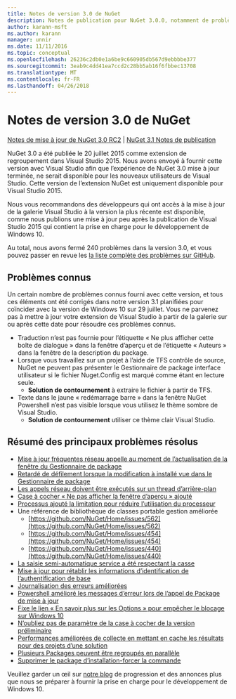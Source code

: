 ```yaml
---
title: Notes de version 3.0 de NuGet
description: Notes de publication pour NuGet 3.0.0, notamment de problèmes connus, des correctifs de bogues, les fonctionnalités ajoutées et dcr.
author: karann-msft
ms.author: karann
manager: unnir
ms.date: 11/11/2016
ms.topic: conceptual
ms.openlocfilehash: 26236c2db0e1a6be9c660905db567d9ebbbbe377
ms.sourcegitcommit: 3eab9c4dd41ea7ccd2c28bb5ab16f6fbbec13708
ms.translationtype: MT
ms.contentlocale: fr-FR
ms.lasthandoff: 04/26/2018
---
```

# <a name="nuget-30-release-notes"></a>Notes de version 3.0 de NuGet

[Notes de mise à jour de NuGet 3.0 RC2](../release-notes/nuget-3.0-RC2.md) | [NuGet 3.1 Notes de publication](../release-notes/nuget-3.1.md)

NuGet 3.0 a été publiée le 20 juillet 2015 comme extension de regroupement dans Visual Studio 2015. Nous avons envoyé à fournir cette version avec Visual Studio afin que l’expérience de NuGet 3.0 mise à jour terminée, ne serait disponible pour les nouveaux utilisateurs de Visual Studio. Cette version de l’extension NuGet est uniquement disponible pour Visual Studio 2015.

Nous vous recommandons des développeurs qui ont accès à la mise à jour de la galerie Visual Studio à la version la plus récente est disponible, comme nous publions une mise à jour peu après la publication de Visual Studio 2015 qui contient la prise en charge pour le développement de Windows 10.

Au total, nous avons fermé 240 problèmes dans la version 3.0, et vous pouvez passer en revue les [la liste complète des problèmes sur GitHub](https://github.com/NuGet/Home/issues?q=milestone%3A3.0.0-RTM+is%3Aclosed).

## <a name="known-issues"></a>Problèmes connus

Un certain nombre de problèmes connus fourni avec cette version, et tous ces éléments ont été corrigés dans notre version 3.1 planifiées pour coïncider avec la version de Windows 10 sur 29 juillet.  Vous ne parvenez pas à mettre à jour votre extension de Visual Studio à partir de la galerie sur ou après cette date pour résoudre ces problèmes connus.

*  Traduction n’est pas fournie pour l’étiquette « Ne plus afficher cette boîte de dialogue » dans la fenêtre d’aperçu et de l’étiquette « Auteurs » dans la fenêtre de la description du package.
*  Lorsque vous travaillez sur un projet à l’aide de TFS contrôle de source, NuGet ne peuvent pas présenter le Gestionnaire de package interface utilisateur si le fichier Nuget.Config est marqué comme étant en lecture seule.
   * **Solution de contournement** à extraire le fichier à partir de TFS.
*  Texte dans le jaune « redémarrage barre » dans la fenêtre NuGet Powershell n’est pas visible lorsque vous utilisez le thème sombre de Visual Studio.
   * **Solution de contournement** utiliser ce thème clair Visual Studio.


## <a name="summary-of-top-issues-resolved"></a>Résumé des principaux problèmes résolus

* [Mise à jour fréquentes réseau appelle au moment de l’actualisation de la fenêtre du Gestionnaire de package](https://github.com/NuGet/Home/issues/515)
* [Retardé de défilement lorsque la modification à installé vue dans le Gestionnaire de package](https://github.com/NuGet/Home/issues/519)
* [Les appels réseau doivent être exécutés sur un thread d’arrière-plan](https://github.com/NuGet/Home/issues/516)
* [Case à cocher « Ne pas afficher la fenêtre d’aperçu » ajouté](https://github.com/NuGet/Home/issues/566)
* [Processus ajouté la limitation pour réduire l’utilisation du processeur](https://github.com/NuGet/Home/issues/356)
* Une référence de bibliothèque de classes portable gestion améliorée
    * [https://github.com/NuGet/Home/issues/562](https://github.com/NuGet/Home/issues/562)
    * [https://github.com/NuGet/Home/issues/454](https://github.com/NuGet/Home/issues/454)
    * [https://github.com/NuGet/Home/issues/440](https://github.com/NuGet/Home/issues/440)
* [La saisie semi-automatique service a été respectant la casse](https://github.com/NuGet/Home/issues/198)
* [Mise à jour pour rétablir les informations d’identification de l’authentification de base](https://github.com/NuGet/Home/issues/456)
* [Journalisation des erreurs améliorées](https://github.com/NuGet/Home/issues/407)
* [Powershell amélioré les messages d’erreur lors de l’appel de Package de mise à jour](https://github.com/NuGet/Home/issues/5)
* [Fixe le lien « En savoir plus sur les Options » pour empêcher le blocage sur Windows 10](https://github.com/NuGet/Home/issues/822)
* [N’oubliez pas de paramètre de la case à cocher de la version préliminaire](https://github.com/NuGet/Home/issues/732)
* [Performances améliorées de collecte en mettant en cache les résultats pour des projets d’une solution](https://github.com/NuGet/Home/issues/721)
* [Plusieurs Packages peuvent être regroupés en parallèle](https://github.com/NuGet/Home/issues/713)
* [Supprimer le package d’installation-forcer la commande](https://github.com/NuGet/Home/issues/697)

Veuillez garder un œil sur [notre blog](http://blog.nuget.org) de progression et des annonces plus que nous se préparer à fournir la prise en charge pour le développement de Windows 10.